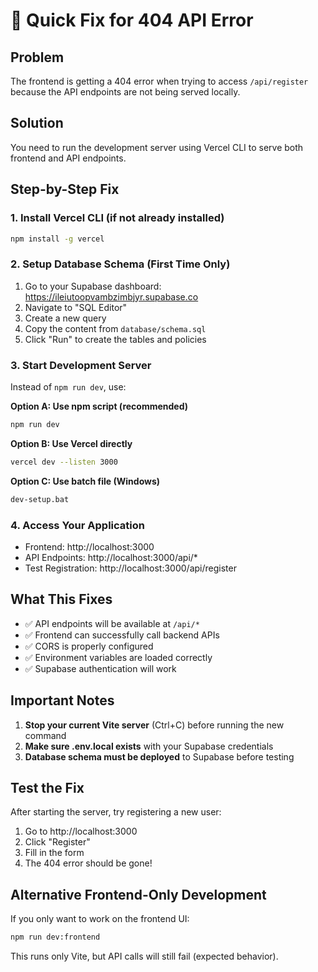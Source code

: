 # 🚨 Quick Fix for 404 API Error

## Problem
The frontend is getting a 404 error when trying to access `/api/register` because the API endpoints are not being served locally.

## Solution
You need to run the development server using Vercel CLI to serve both frontend and API endpoints.

## Step-by-Step Fix

### 1. Install Vercel CLI (if not already installed)
```bash
npm install -g vercel
```

### 2. Setup Database Schema (First Time Only)
1. Go to your Supabase dashboard: https://ileiutoopvambzimbjyr.supabase.co
2. Navigate to "SQL Editor" 
3. Create a new query
4. Copy the content from `database/schema.sql`
5. Click "Run" to create the tables and policies

### 3. Start Development Server
Instead of `npm run dev`, use:

**Option A: Use npm script (recommended)**
```bash
npm run dev
```

**Option B: Use Vercel directly**
```bash
vercel dev --listen 3000
```

**Option C: Use batch file (Windows)**
```bash
dev-setup.bat
```

### 4. Access Your Application
- Frontend: http://localhost:3000
- API Endpoints: http://localhost:3000/api/*
- Test Registration: http://localhost:3000/api/register

## What This Fixes
- ✅ API endpoints will be available at `/api/*`
- ✅ Frontend can successfully call backend APIs
- ✅ CORS is properly configured
- ✅ Environment variables are loaded correctly
- ✅ Supabase authentication will work

## Important Notes
1. **Stop your current Vite server** (Ctrl+C) before running the new command
2. **Make sure .env.local exists** with your Supabase credentials
3. **Database schema must be deployed** to Supabase before testing

## Test the Fix
After starting the server, try registering a new user:
1. Go to http://localhost:3000
2. Click "Register" 
3. Fill in the form
4. The 404 error should be gone!

## Alternative Frontend-Only Development
If you only want to work on the frontend UI:
```bash
npm run dev:frontend
```
This runs only Vite, but API calls will still fail (expected behavior).